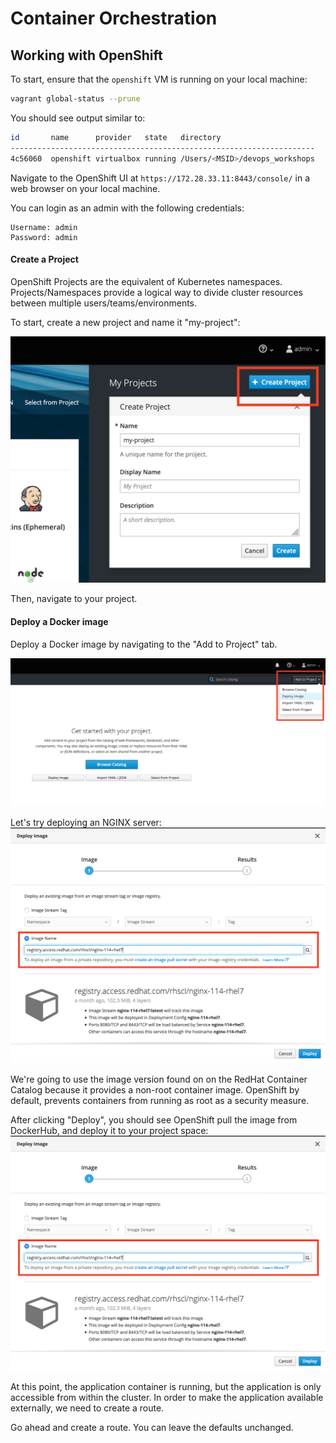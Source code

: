 # Container Orchestration 

## Working with OpenShift
To start, ensure that the `openshift` VM is running on your local machine:
```bash
vagrant global-status --prune
```
You should see output similar to:
```sh
id       name      provider   state   directory
--------------------------------------------------------------------
4c56060  openshift virtualbox running /Users/<MSID>/devops_workshops
```

Navigate to the OpenShift UI at `https://172.28.33.11:8443/console/` in a web browser on your local machine.

You can login as an admin with the following credentials:
```
Username: admin
Password: admin
```

#### Create a Project
OpenShift Projects are the equivalent of Kubernetes namespaces.
Projects/Namespaces provide a logical way to divide cluster resources between multiple users/teams/environments.

To start, create a new project and name it "my-project":  

![create_project](./images/create_project.png)

Then, navigate to your project.

#### Deploy a Docker image
Deploy a Docker image by navigating to the "Add to Project" tab.

![deploy_image](./images/deploy_image.png)

Let's try deploying an NGINX server:
![deploy_image](./images/deploy_nginx.png)

We're going to use the image version found on on the RedHat Container Catalog
because it provides a non-root container image. 
OpenShift by default, prevents containers from running as root as a security measure.

After clicking "Deploy", you should see OpenShift pull the image from DockerHub, and deploy it to your project space:
![deploy_image](./images/deploy_nginx.png)

At this point, the application container is running, but the application is only accessible from within the cluster.
In order to make the application available externally, we need to create a route.

Go ahead and create a route. You can leave the defaults unchanged.
